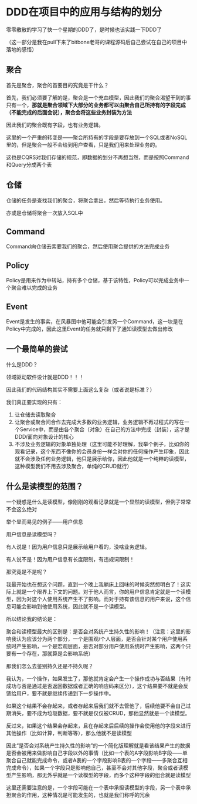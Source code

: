 # DDD在项目中的应用与结构的划分

零零散散的学习了快一个星期的DDD了，是时候也该实践一下DDD了

（这一部分是我在pull下来了bitbone老哥的课程源码后自己尝试在自己的项目中落地的感悟）

## 聚合

首先是聚合，聚合的首要目的究竟是干什么？

首先，我们必须要了解的是，聚合是一个充血模型，因此我们的聚合渴望干到的事只有一个，**那就是聚合领域下大部分的业务都可以由聚合自己所持有的字段完成（不能完成的后面会说），聚合会将这些业务封装为方法**

因此我们的聚合既有字段，也有业务逻辑。

这里的一个严重的转变是——聚合所持有的字段是要存放到一个SQL或者NoSQL里的，但是聚合一般不会给到用户查看，只是我们用来处理业务的。

这也是CQRS对我们存储的规范，即数据的划分不再想当然，而是按照Command和Query分成两个表

## 仓储

仓储的任务是查找我们的聚合，将聚合拿出，然后等待执行业务使用。

亦或是仓储将聚合一次放入SQL中

## Command

Command向仓储去索要我们的聚合，然后使用聚合提供的方法完成业务

## Policy

Policy是用来作为中转站，持有多个仓储，基于该特性，Policy可以完成业务中一个聚合难以完成的业务

## Event

Event是发生的事实，在风暴图中他可能会引发另一个Command，这一块是在Policy中完成的，因此这里Event的任务就只剩下了通知读模型去做出修改

## 一个最简单的尝试

什么是DDD？

领域驱动软件设计就是DDD！！！

因此我们的代码结构其实不需要上面这么复杂（或者说是标准？）

我们真正要实现的只有：

1. 让仓储去读取聚合
2. 让聚合或聚合间合作去完成大多数的业务逻辑，业务逻辑不再过程式的写在一个Service中，而是由各个聚合（对象）在自己的方法中完成（封装），这才是DDD/面向对象设计的核心
3. 不涉及业务逻辑的对象单独处理（这里可能不好理解，我举个例子，比如你的观看记录，这个东西不像你的会员身份一样会对你的任何操作产生印象，因此就不会涉及任何业务逻辑，他只是展示给你，因此他就是一个纯粹的读模型，这种模型我们不用去涉及聚合，单纯的CRUD就行）

## 什么是读模型的范围？

一个疑惑是什么是读模型，像刚刚的观看记录就是一个显然的读模型，但例子常常不会这么绝对

举个显而易见的例子——用户信息

用户信息是读模型吗？

有人说是！因为用户信息只是展示给用户看的，没啥业务逻辑。

有人说不是！因为用户信息有长度限制，有违规词限制！

那究竟是不是呢？

我最开始也在想这个问题，直到一个晚上我躺床上回味的时候突然想明白了！这实际上就是一个限界上下文的问题。对于他人而言，你的用户信息肯定就是一个读模型，因为对这个人使用系统产生不了影响。而对于持有该信息的用户来说，这个信息可能会影响到他使用系统，因此就不是一个读模型。

所以结论我的结论是：

聚合和读模型最大的区别是：是否会对系统产生持久性的影响！（注意：这里的影响我认为应该分为两个部分，一个是围观/个人层面，是否会针对某个用户使用系统时产生影响，一个是宏观层面，是否对部分用户使用系统时产生影响，这两个只要有一个存在，那就算是会影响系统）

那我们怎么去鉴别持久还是不持久呢？

我认为，一个操作，如果发生了，那他就肯定会产生一个操作成功与否结果（有时成功与否是通过是否返回数据或者正确的响应码来区分），这个结果要不就是会反馈给用户，要不就是继续传递到下一步操作中。

如果这个结果不会存起来，或者存起来后我们就不去管他了，后续他要不会自己过期消失，要不成为垃圾数据，要不就是仅仅被CRUD，那他显然就是一个读模型。

反过来，如果这个结果会存起来，且在存起来后后续的操作会使用他的字段来进行其他操作（比如计算，判断等等），那么他就不是读模型

因此“是否会对系统产生持久性的影响”的一个简化版理解就是看该结果产生的数据是否会被用来做影响自己字段以外的事情（比如一个表的A字段影响B字段——单聚合自己就能完成命令，或者A表的一个字段影响B表的一个字段——多聚合互相完成命令），如果一个字段只是影响他自己，甚至不会对其他字段，聚合或者读模型产生影响，那无外乎就是一个读模型的字段，而多个这种字段的组合就是读模型

这里还需要注意的是，一个字段可能在一个表中承担读模型的字段，另一个表中承担聚合的作用，这种情况是可能发生的，也就是我们称呼的冗余